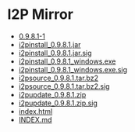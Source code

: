 I2P Mirror
==========

 - [0.9.8.1-1](/mirror/files.i2p-projekt.de/0.9.8.1/0.9.8.1-1)
 - [i2pinstall_0.9.8.1.jar](/mirror/files.i2p-projekt.de/0.9.8.1/i2pinstall_0.9.8.1.jar)
 - [i2pinstall_0.9.8.1.jar.sig](/mirror/files.i2p-projekt.de/0.9.8.1/i2pinstall_0.9.8.1.jar.sig)
 - [i2pinstall_0.9.8.1_windows.exe](/mirror/files.i2p-projekt.de/0.9.8.1/i2pinstall_0.9.8.1_windows.exe)
 - [i2pinstall_0.9.8.1_windows.exe.sig](/mirror/files.i2p-projekt.de/0.9.8.1/i2pinstall_0.9.8.1_windows.exe.sig)
 - [i2psource_0.9.8.1.tar.bz2](/mirror/files.i2p-projekt.de/0.9.8.1/i2psource_0.9.8.1.tar.bz2)
 - [i2psource_0.9.8.1.tar.bz2.sig](/mirror/files.i2p-projekt.de/0.9.8.1/i2psource_0.9.8.1.tar.bz2.sig)
 - [i2pupdate_0.9.8.1.zip](/mirror/files.i2p-projekt.de/0.9.8.1/i2pupdate_0.9.8.1.zip)
 - [i2pupdate_0.9.8.1.zip.sig](/mirror/files.i2p-projekt.de/0.9.8.1/i2pupdate_0.9.8.1.zip.sig)
 - [index.html](/mirror/files.i2p-projekt.de/0.9.8.1/index.html)
 - [INDEX.md](/mirror/files.i2p-projekt.de/0.9.8.1/INDEX.md)
